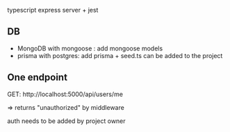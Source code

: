 typescript express server + jest

## DB

- MongoDB with mongoose : add mongoose models
- prisma with postgres: add prisma + seed.ts
  can be added to the project

## One endpoint

GET: http://localhost:5000/api/users/me

=> returns "unauthorized" by middleware

auth needs to be added by project owner
